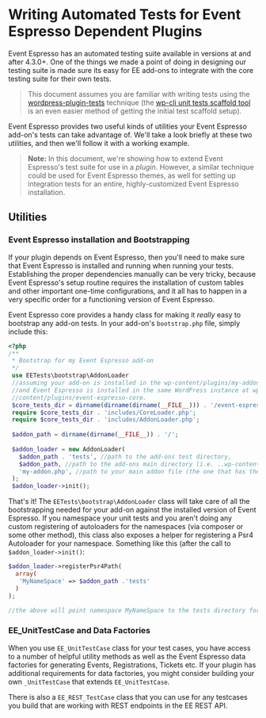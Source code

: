# Writing Automated Tests for Event Espresso Dependent Plugins

Event Espresso has an automated testing suite available in versions at and after 4.3.0+.   One of the things we made a point of doing in designing our testing suite is made sure its easy for EE add-ons to integrate with the core testing suite for their own tests.

> This document assumes you are familiar with writing tests using the [wordpress-plugin-tests](https://github.com/benbalter/wordpress-plugin-tests) technique (the [wp-cli unit tests scaffold tool](http://wp-cli.org/blog/plugin-unit-tests.html) is an even easier method of getting the initial test scaffold setup).

Event Espresso provides two useful kinds of utilities your Event Espresso add-on's tests can take advantage of.  We'll take a look briefly at these two utilities, and then we'll follow it with a working example.

> **Note:** In this document, we're showing how to extend Event Espresso's test suite for use in a *plugin*.  However, a similar technique could be used for Event Espresso themes, as well for setting up integration tests for an entire, highly-customized Event Espresso installation.

## Utilities

### Event Espresso installation and Bootstrapping

If your plugin depends on Event Espresso, then you'll need to make sure that Event Espresso is installed and running when running your tests.  Establishing the proper dependencies manually can be very tricky, because Event Espresso's setup routine requires the installation of custom tables and other important one-time configurations, and it all has to happen in a very specific order for a functioning version of Event Espresso.  

Event Espresso core provides a handy class for making it _really_ easy to bootstrap any add-on tests.  In your add-on's `bootstrap.php` file, simply include this:

```php
<?php
/**
 * Bootstrap for my Event Espresso add-on
 */
 use EETests\bootstrap\AddonLoader
 //assuming your add-on is installed in the wp-content/plugins/my-addon folder
 //and Event Espresso is installed in the same WordPress instance at wp-
 //content/plugins/event-espresso-core.
 $core_tests_dir = dirname(dirname(dirname(__FILE__))) . '/event-espresso-core/tests/';
 require $core_tests_dir . 'includes/CoreLoader.php';
 require $core_tests_dir . 'includes/AddonLoader.php';
 
 $addon_path = dirname(dirname(__FILE__)) . '/';
 
 $addon_loader = new AddonLoader(
   $addon_path . 'tests', //path to the add-ons test directory,
   $addon_path, //path to the add-ons main directory (i.e. ..wp-content/plugins/my-addon)
   'my-addon.php', //path to your main addon file (the one that has the WordPress plugin header in it).
 );
 $addon_loader->init();
```

That's it!  The `EETests\bootstrap\AddonLoader` class will take care of all the bootstrapping needed for your add-on against the installed version of Event Espresso.  If you namespace your unit tests and you aren't doing any custom registering of autoloaders for the namespaces (via composer or some other method), this class also exposes a helper for registering a Psr4 Autoloader for your namespace.  Something like this (after the call to `$addon_loader->init()`:

```php
$addon_loader->registerPsr4Path(
  array(
   'MyNameSpace' => $addon_path .'tests' 
  )
);

//the above will point namespace MyNameSpace to the tests directory for your add-on.
```

### EE_UnitTestCase and Data Factories

When you use `EE_UnitTestCase` class for your test cases, you have access to a number of helpful utility methods as well as the Event Espresso data factories for generating Events, Registrations, Tickets etc.  If your plugin has additional requirements for data factories, you might consider building your own `_UnitTestCase` that extends `EE_UnitTestCase`.

There is also a `EE_REST_TestCase` class that you can use for any testcases you build that are working with REST endpoints in the EE REST API.
